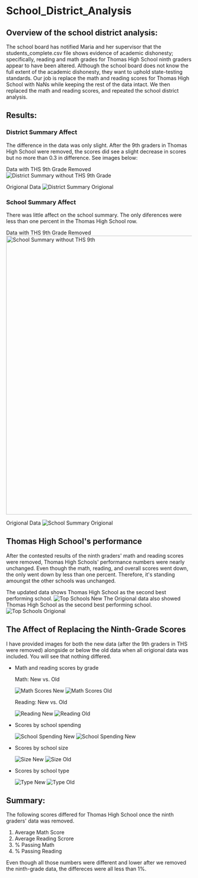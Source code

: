 # School_District_Analysis

## Overview of the school district analysis:
The school board has notified Maria and her supervisor that the students_complete.csv file shows evidence of academic dishonesty; specifically, reading and math grades for Thomas High School ninth graders appear to have been altered. Although the school board does not know the full extent of the academic dishonesty, they want to uphold state-testing standards. Our job is replace the math and reading scores for Thomas High School with NaNs while keeping the rest of the data intact. We then replaced the math and reading scores, and repeated the school district analysis.


## Results: 

### District Summary Affect 

The difference in the data was only slight. After the 9th graders in Thomas High School were removed, the scores did see a slight decrease in scores but no more than 0.3 in difference. See images below: 

Data with THS 9th Grade Removed 
![District Summary without THS 9th Grade](https://user-images.githubusercontent.com/107375554/178563146-f08e889c-e28f-4344-a41e-3ac888e06484.png)

Origional Data
![District Summary Origional](https://user-images.githubusercontent.com/107375554/178564530-70f82177-4fe0-45ce-bc85-926c913030f0.png)



### School Summary Affect 
There was little affect on the school summary. The only diferences were less than one percent in the Thomas High School row. 


Data with THS 9th Grade Removed 
<img width="756" alt="School Summary without THS 9th" src="https://user-images.githubusercontent.com/107375554/178613055-cd832189-0da0-4365-aff5-4c7bd702ac10.png">



Origional Data
![School Summary Origional](https://user-images.githubusercontent.com/107375554/178613851-90c537af-24ea-4d96-b925-f95815c11cbb.png)



## Thomas High School's performance 
After the contested results of the ninth graders' math and reading scores were removed, Thomas High Schools' performance numbers were nearly unchanged. Even though the math, reading, and overall scores went down, the only went down by less than one percent. Therefore, it's standing amoungst the other schools was unchanged. 

The updated data shows Thomas High School as the second best performing school.
![Top Schools New](https://user-images.githubusercontent.com/107375554/178615258-6ae35f79-7e5d-4018-a75a-239246b5843c.png)
The Origional data also showed Thomas High School as the second best performing school.
![Top Schools Origional](https://user-images.githubusercontent.com/107375554/178615316-174dbe31-6cb8-464a-8157-4880d7a2d4e7.png)


## The Affect of Replacing the Ninth-Grade Scores 
I have provided images for both the new data (after the 9th graders in THS were removed) alongside or below the old data when all origional data was included. You will see that nothing differed. 


* Math and reading scores by grade

    Math: New vs. Old

    ![Math Scores New](https://user-images.githubusercontent.com/107375554/178616194-21ea1216-ccba-48a1-a02e-cba1a75e7f07.png)
    ![Math Scores Old](https://user-images.githubusercontent.com/107375554/178616197-d0840623-bbcd-49dc-a569-3a66e6c7215f.png)

    Reading: New vs. Old

    ![Reading New](https://user-images.githubusercontent.com/107375554/178616614-33f73b65-3335-4b73-904a-8651f3f3a68f.png)
    ![Reading Old](https://user-images.githubusercontent.com/107375554/178616598-6abfc1c1-f9bf-47fe-921c-cc370a3c0d4f.png)



* Scores by school spending

    ![School Spending New](https://user-images.githubusercontent.com/107375554/178617192-6e385597-4a76-435a-aea3-a729e4d1c489.png)
    ![School Spending New](https://user-images.githubusercontent.com/107375554/178617041-62f6d080-4fbe-41a4-9c28-ca749009951b.png)


* Scores by school size

    ![Size New](https://user-images.githubusercontent.com/107375554/178617397-c419c629-af2f-4d64-b60d-c8f633bcf7d4.png)
    ![Size Old](https://user-images.githubusercontent.com/107375554/178618460-bb5cfb46-9f95-48ca-b6bf-a5bc670e7138.png)




* Scores by school type

    ![Type New](https://user-images.githubusercontent.com/107375554/178617558-6d851211-158f-4836-8fa6-a0bb3da48728.png)
    ![Type Old](https://user-images.githubusercontent.com/107375554/178617559-59fe6705-be8e-4ad5-9723-c73e29fcc90e.png)



## Summary: 
The following scores differed for Thomas High School once the ninth graders' data was removed.

1. Average Math Score 
2. Average Reading Scrore 
3. % Passing Math 
4. % Passing Reading 

Even though all those numbers were different and lower after we removed the ninth-grade data, the differeces were all less than 1%.



